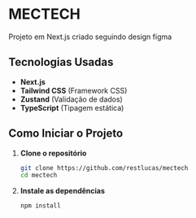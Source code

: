 # MECTECH

Projeto em Next.js criado seguindo design figma

## Tecnologias Usadas

- **Next.js**
- **Tailwind CSS** (Framework CSS)
- **Zustand** (Validação de dados)
- **TypeScript** (Tipagem estática)

## Como Iniciar o Projeto

1. **Clone o repositório**

   ```bash
   git clone https://github.com/restlucas/mectech
   cd mectech
   ```

2. **Instale as dependências**
   ```bash
   npm install
   ```
